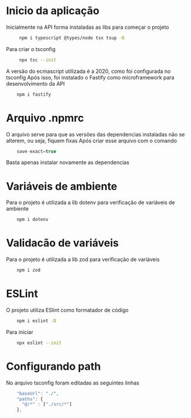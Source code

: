 # Inicio da aplicação

Inicialmente na API forma instaladas as libs para começar o projeto

```bash
     npm i typescript @types/node tsx tsup -D
```

Para criar o tsconfig 

```bash
     npx tsc --init
```

A versão do ecmascript utilizada é a 2020, como foi configurada no tsconfig
Após isso, foi instalado o Fastify como microframework para desenvolvimento da API

```bash
    npm i fastify
```

# Arquivo .npmrc

O arquivo serve para que as versões das dependencias instaladas não se alterem, ou seja, fiquem fixas
Após criar esse arquivo com o comando 

```js
    save-exact=true
```

Basta apenas instalar novamente as dependencias

# Variáveis de ambiente

Para o projeto é utilizada a lib dotenv para verificação de variáveis de ambiente

```bash
    npm i dotenv
```

# Validacão de variáveis

Para o projeto é utilizada a lib zod para verificação de variáveis 

```bash
    npm i zod
```

# ESLint

O projeto utiliza ESlint como formatador de código

```bash
    npm i eslint -D
```

Para iniciar 

```bash
    npx eslint --init
```

# Configurando path 

No arquivo tsconfig foram editadas as seguintes linhas

```js
    "baseUrl": "./",
    "paths": {
      "@/*" : ["./src/*"]
    }, 
```